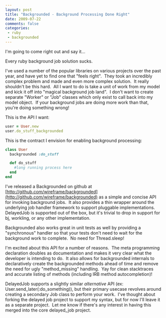 ```yaml
---
layout: post
title: "Backgrounded - Background Processing Done Right"
date: 2009-07-22
comments: false
categories:
 - ruby
 - backgrounded
---
```





I'm going to come right out and say it...

Every ruby background job solution sucks.


I've used a number of the popular libraries on various projects over the past year, and have yet to find one that "feels right".  They took an incredibly complex problem and made and even more complex solution.  It really shouldn't be this hard.  All I want to do is take a unit of work from my model and kick it off into "magical background job land".  I don't want to create separate "Worker" or "Job" classes which only exist to call back into my model object.  If your background jobs are doing more work than that, you're doing something wrong!


This is the API I want:

```ruby
user = User.new
user.do_stuff_backgrounded
```


This is the contract I envision for enabling background processing:

```ruby
class User
  backgrounded :do_stuff

  def do_stuff
    #long running process here
  end
end
```


I've released a Backgrounded on github at [http://github.com/wireframe/backgrounded](http://github.com/wireframe/backgrounded) as a simple and concise API for invoking background jobs.  It also provides a thin wrapper around the underlying job handler framework to support pluggable implementations.  DelayedJob is supported out of the box, but it's trivial to drop in support for bj, workling, or any other implementation.


Backgrounded also works great in unit tests as well by providing a "synchronous" handler so that your tests don't need to wait for the background work to complete.  No need for Thread.sleep!


I'm excited about this API for a number of reasons.  The meta programming declaration doubles as documentation and makes it very clear what the developer is intending to do.  It also allows for backgrounded internals to declaratively create the backgrounded methods ahead of time and remove the need for ugly "method\_missing" handling.  Yay for clean stacktraces and accurate listing of methods (including IRB method autocompletion)!


DelayedJob supports a slightly similar *alternative* API (ex: User.send\_later(:do\_something)), but their primary usecase revolves around creating a secondary Job class to perform your work.  I've thought about forking the delayed job project to support my syntax, but for now I'll leave it as a separate project.  Let me know if there's any interest in having this merged into the core delayed\_job project.